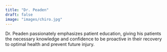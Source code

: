 ```yaml
---
title: "Dr. Peaden"
draft: false
image: "images/chiro.jpg"
---
```

Dr. Peaden passionately emphasizes patient education, giving his patients the necessary knowledge and confidence to be proactive in their recovery to optimal health and prevent future injury.